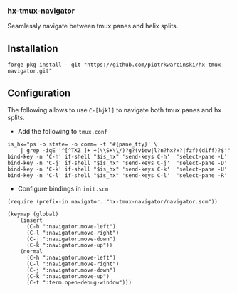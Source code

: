### hx-tmux-navigator

Seamlessly navigate between tmux panes and helix splits.

## Installation
```
forge pkg install --git "https://github.com/piotrkwarcinski/hx-tmux-navigator.git"
```

## Configuration
The following allows to use `C-[hjkl]` to navigate both tmux panes and hx splits.

* Add the following to `tmux.conf`
```
is_hx="ps -o state= -o comm= -t '#{pane_tty}' \
    | grep -iqE '^[^TXZ ]+ +(\\S+\\/)?g?(view|l?n?hx?x?|fzf)(diff)?$'"
bind-key -n 'C-h' if-shell "$is_hx" 'send-keys C-h'  'select-pane -L'
bind-key -n 'C-j' if-shell "$is_hx" 'send-keys C-j'  'select-pane -D'
bind-key -n 'C-k' if-shell "$is_hx" 'send-keys C-k'  'select-pane -U'
bind-key -n 'C-l' if-shell "$is_hx" 'send-keys C-l'  'select-pane -R'
```
* Configure bindings in `init.scm`
```
(require (prefix-in navigator. "hx-tmux-navigator/navigator.scm"))

(keymap (global)
    (insert
      (C-h ":navigator.move-left")
      (C-l ":navigator.move-right")
      (C-j ":navigator.move-down")
      (C-k ":navigator.move-up"))
    (normal
      (C-h ":navigator.move-left")
      (C-l ":navigator.move-right")
      (C-j ":navigator.move-down")
      (C-k ":navigator.move-up")
      (C-t ":term.open-debug-window")))
```
